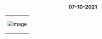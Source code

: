 
#

### <p align="center"> 07-10-2021 </p>

<table>
	<tr>
		 <td>


![image](https://user-images.githubusercontent.com/76246106/136440581-4d987aa6-5131-400c-aa4e-acf7e35578e9.png)

       
</table>

</br>       
